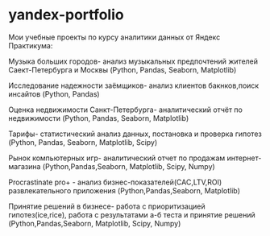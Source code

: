 # yandex-portfolio
Мои учебные проекты по курсу аналитики данных от Яндекс Практикума:

Музыка больших городов- анализ музыкальных предпочтений жителей Саект-Петербурга и Москвы (Python, Pandas, Seaborn, Matplotlib)

Исследование надежности заёмщиков- анализ клиентов бакнков,поиск инсайтов (Python, Pandas)

Оценка недвижимости Санкт-Петербурга- аналитический отчёт по недвижимости (Python, Pandas, Seaborn, Matplotlib)

Тарифы- статистический анализ данных, постановка и проверка гипотез (Python, Pandas, Seaborn, Matplotlib, Scipy)

Рынок компьютерных игр- аналитический отчет по продажам интернет-магазина (Python,Pandas,Seaborn, Matplotlib, Scipy, Numpy)

Procrastinate pro+ - анализ бизнес-показателей(CAC,LTV,ROI) развлекательного приложения (Python,Pandas,Seaborn, Matplotlib)

Принятие решений в бизнесе- работа с приоритизацией гипотез(ice,rice), работа с результатами а-б теста и принятие решений (Python,Pandas,Seaborn, Matplotlib, Scipy, Numpy)
